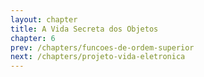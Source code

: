 ```yaml
---
layout: chapter
title: A Vida Secreta dos Objetos
chapter: 6
prev: /chapters/funcoes-de-ordem-superior
next: /chapters/projeto-vida-eletronica
---
```

